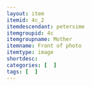 ```yaml
---
layout: item
itemid: 4c_2
itemdescendant: petersime
itemgroupid: 4c
itemgroupname: Mother
itemname: Front of photo
itemtype: image
shortdesc: 
categories: [  ]
tags: [  ]
---
```







